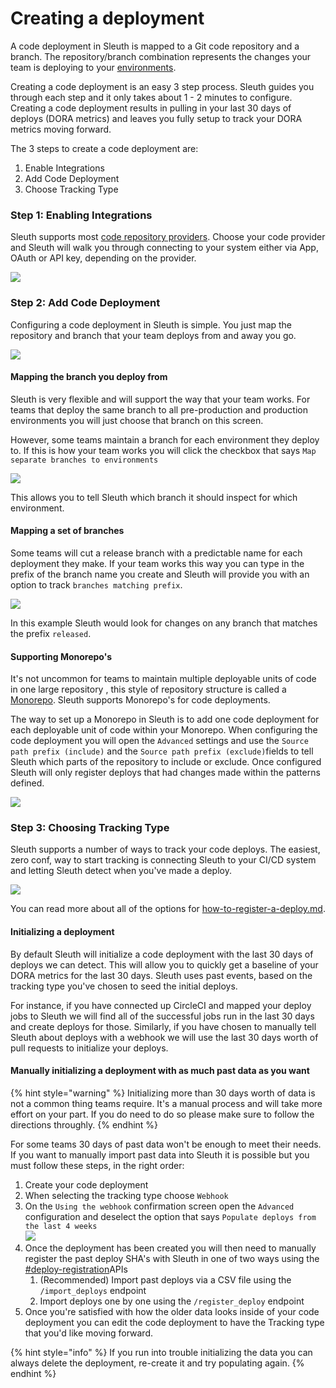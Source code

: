 # Creating a deployment

A code deployment in Sleuth is mapped to a Git code repository and a branch. The repository/branch combination represents the changes your team is deploying to your [environments](../environment-support.md).

Creating a code deployment is an easy 3 step process. Sleuth guides you through each step and it only takes about 1 - 2 minutes to configure. Creating a code deployment results in pulling in your last 30 days of deploys (DORA metrics) and leaves you fully setup to track your DORA metrics moving forward.

The 3 steps to create a code deployment are:

1. Enable Integrations
2. Add Code Deployment
3. Choose Tracking Type

### Step 1: Enabling Integrations

Sleuth supports most [code repository providers](../../integrations-1/code-deployment/). Choose your code provider and Sleuth will walk you through connecting to your system either via App, OAuth or API key, depending on the provider.

![](<../../.gitbook/assets/Project Setup Step 1.png>)

### Step 2: Add Code Deployment

Configuring a code deployment in Sleuth is simple. You just map the repository and branch that your team deploys from and away you go.

![](<../../.gitbook/assets/Code deployment setup - Step 1 - Sleuth 2022-08-05 13-23-49.png>)

#### Mapping the branch you deploy from

Sleuth is very flexible and will support the way that your team works. For teams that deploy the same branch to all pre-production and production environments you will just choose that branch on this screen.

However, some teams maintain a branch for each environment they deploy to. If this is how your team works you will click the checkbox that says `Map separate branches to environments`

![](<../../.gitbook/assets/Map branches.png>)

This allows you to tell Sleuth which branch it should inspect for which environment.

#### Mapping a set of branches

Some teams will cut a release branch with a predictable name for each deployment they make. If your team works this way you can type in the prefix of the branch name you create and Sleuth will provide you with an option to track `branches matching prefix`.

![](<../../.gitbook/assets/Code deployment setup - Step 1 - Sleuth 2022-08-05 13-17-07.png>)

In this example Sleuth would look for changes on any branch that matches the prefix `released`.

#### Supporting Monorepo's

It's not uncommon for teams to maintain multiple deployable units of code in one large repository , this style of repository structure is called a [Monorepo](https://en.wikipedia.org/wiki/Monorepo). Sleuth supports Monorepo's for code deployments.&#x20;

The way to set up a Monorepo in Sleuth is to add one code deployment for each deployable unit of code within your Monorepo. When configuring the code deployment you will open the `Advanced` settings and use the `Source path prefix (include)` and the `Source path prefix (exclude)`fields to tell Sleuth which parts of the repository to include or exclude. Once configured Sleuth will only register deploys that had changes made within the patterns defined.

![](<../../.gitbook/assets/Code deployment setup - Step 1 - Sleuth 2022-08-05 13-24-06.png>)

### Step 3: Choosing Tracking Type

Sleuth supports a number of ways to track your code deploys. The easiest, zero conf, way to start tracking is connecting Sleuth to your CI/CD system and letting Sleuth detect when you've made a deploy.

![](<../../.gitbook/assets/Code deployment setup - Step 2 - Sleuth 2022-08-05 13-28-09.png>)

You can read more about all of the options for [how-to-register-a-deploy.md](how-to-register-a-deploy.md "mention").

#### Initializing a deployment

By default Sleuth will initialize a code deployment with the last 30 days of deploys we can detect. This will allow you to quickly get a baseline of your DORA metrics for the last 30 days. Sleuth uses past events, based on the tracking type you've chosen to seed the initial deploys.

For instance, if you have connected up CircleCI and mapped your deploy jobs to Sleuth we will find all of the successful jobs run in the last 30 days and create deploys for those. Similarly, if you have chosen to manually tell Sleuth about deploys with a webhook we will use the last 30 days worth of pull requests to initialize your deploys.

#### Manually initializing a deployment with as much past data as you want

{% hint style="warning" %}
Initializing more than 30 days worth of data is not a common thing teams require. It's a manual process and will take more effort on your part. If you do need to do so please make sure to follow the directions throughly.
{% endhint %}

For some teams 30 days of past data won't be enough to meet their needs. If you want to manually import past data into Sleuth it is possible but you must follow these steps, in the right order:

1. Create your code deployment
2. When selecting the tracking type choose `Webhook`
3. On the `Using the webhook` confirmation screen open the `Advanced` configuration and deselect the option that says `Populate deploys from the last 4 weeks`\
   ![](<../../.gitbook/assets/Code deployment setup - Step 3 - Sleuth 2022-08-05 13-49-34.png>)
4. Once the deployment has been created you will then need to manually register the past deploy SHA's with Sleuth in one of two ways using the [#deploy-registration](../../sleuth-api/#deploy-registration "mention")APIs
   1. (Recommended) Import past deploys via a CSV file using the `/import_deploys` endpoint
   2. Import deploys one by one using the `/register_deploy` endpoint
5. Once you're satisfied with how the older data looks inside of your code deployment you can edit the code deployment to have the Tracking type that you'd like moving forward.

{% hint style="info" %}
If you run into trouble initializing the data you can always delete the deployment, re-create it and try populating again.
{% endhint %}
